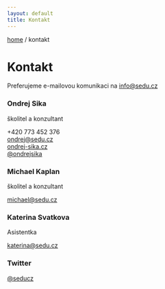 ```yaml
---
layout: default
title: Kontakt
---
```


[home](/) / kontakt

# Kontakt

Preferujeme e-mailovou komunikaci na <info@sedu.cz>

<div class="row">
<div class="col-md-4" markdown="1">

### Ondrej Sika

školitel a konzultant

+420 773 452 376
<br><ondrej@sedu.cz>
<br>[ondrej-sika.cz](https://ondrej-sika.cz)
<br>[@ondrejsika](https://twitter.com/ondrejsika)

</div>
<div class="col-md-4" markdown="1">

### Michael Kaplan

školitel a konzultant

<michael@sedu.cz>

</div>
<div class="col-md-4" markdown="1">

### Katerina Svatkova

Asistentka

<katerina@sedu.cz>

</div>
</div>

<div class="row">
<div class="col-md-4" markdown="1">

### Twitter

[@seducz](https://twitter.com/seducz)

</div>
</div>

